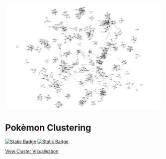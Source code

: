 ![Title](/assets/clustering/BlogPost/pictures/clusterpoketitle.png)
# Pokèmon Clustering
[![Static Badge](https://img.shields.io/badge/Medium-View_on_Medium-%23000000?logo=Medium)](https://medium.com/@georg.vetter.privat) [![Static Badge](https://img.shields.io/badge/GitHub-View_on_GitHub-%23181717?logo=GitHub)](https://github.com/GeorgVetterGit/Pokemon_Clustering)


[View Cluster Visualisation](/assets/clustering/BlogPost/pictures/ClusterViz.html)
